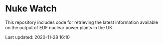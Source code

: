 # Nuke Watch

This repository includes code for retrieving the latest information available on the output of EDF nuclear power plants in the UK.

Last updated: 2020-11-28 16:10